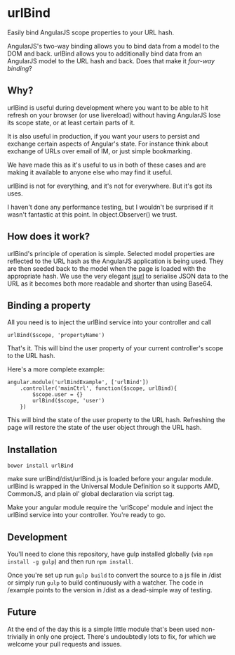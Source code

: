# urlBind

Easily bind AngularJS scope properties to your URL hash.

AngularJS's two-way binding allows you to bind data from a model to the DOM and back. urlBind allows you to additionally bind data from an AngularJS model to the URL hash and back. Does that make it *four-way binding*?

## Why?

urlBind is useful during development where you want to be able to hit refresh on your browser (or use livereload) without having AngularJS lose its scope state, or at least certain parts of it.

It is also useful in production, if you want your users to persist and exchange certain aspects of Angular's state. For instance think about exchange of URLs over email of IM, or just simple bookmarking.

We have made this as it's useful to us in both of these cases and are making it available to anyone else who may find it useful.

urlBind is not for everything, and it's not for everywhere. But it's got its uses.

I haven't done any performance testing, but I wouldn't be surprised if it wasn't fantastic at this point. In object.Observer() we trust.

## How does it work?

urlBind's principle of operation is simple. Selected model properties are reflected to the URL hash as the AngularJS application is being used. They are then seeded back to the model when the page is loaded with the appropriate hash. We use the very elegant [jsurl](https://github.com/Sage/jsurl) to serialise JSON data to the URL as it becomes both more readable and shorter than using Base64.

## Binding a property

All you need is to inject the urlBind service into your controller and call

`urlBind($scope, 'propertyName')`

That's it. This will bind the user property of your current controller's scope to the URL hash.

Here's a more complete example:

```
angular.module('urlBindExample', ['urlBind'])
    .controller('mainCtrl', function($scope, urlBind){
        $scope.user = {}
        urlBind($scope, 'user')
    })
```

This will bind the state of the user property to the URL hash. Refreshing the page will restore the state of the user object through the URL hash.

## Installation

`bower install urlBind`

make sure urlBind/dist/urlBind.js is loaded before your angular module. urlBind is wrapped in the Universal Module Definition so it supports AMD, CommonJS, and plain ol' global declaration via script tag.

Make your angular module require the 'urlScope' module and inject the urlBind service into your controller. You're ready to go.

## Development

You'll need to clone this repository, have gulp installed globally (via `npm install -g gulp`) and then run `npm install`.

Once you're set up run `gulp build` to convert the source to a js file in /dist or simply run `gulp` to build continuously with a watcher. The code in /example points to the version in /dist as a dead-simple way of testing.

## Future

At the end of the day this is a simple little module that's been used non-trivially in only one project. There's undoubtedly lots to fix, for which we welcome your pull requests and issues.